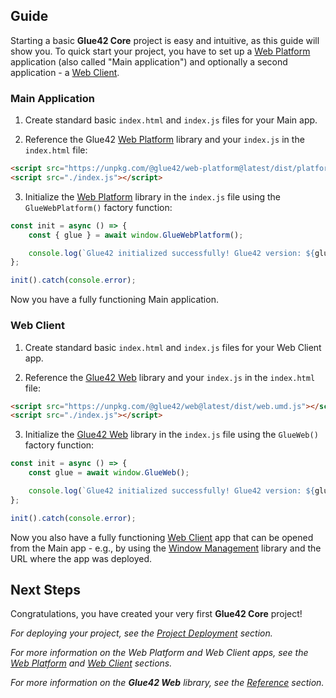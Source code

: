 ## Guide

Starting a basic **Glue42 Core** project is easy and intuitive, as this guide will show you. To quick start your project, you have to set up a [Web Platform](../../developers/core-concepts/web-platform/overview/index.html) application (also called "Main application") and optionally a second application - a [Web Client](../../developers/core-concepts/web-client/overview/index.html).

### Main Application

1. Create standard basic `index.html` and `index.js` files for your Main app.

2. Reference the Glue42 [Web Platform](https://www.npmjs.com/package/@glue42/web-platform) library and your `index.js` in the `index.html` file:

```html
<script src="https://unpkg.com/@glue42/web-platform@latest/dist/platform.web.umd.js"></script>
<script src="./index.js"></script>
```

3. Initialize the [Web Platform](https://www.npmjs.com/package/@glue42/web-platform) library in the `index.js` file using the `GlueWebPlatform()` factory function:

```javascript
const init = async () => {
    const { glue } = await window.GlueWebPlatform();

    console.log(`Glue42 initialized successfully! Glue42 version: ${glue.version}`);
};

init().catch(console.error);
```

Now you have a fully functioning Main application.

### Web Client

1. Create standard basic `index.html` and `index.js` files for your Web Client app.

2. Reference the [Glue42 Web](https://www.npmjs.com/package/@glue42/web) library and your `index.js` in the `index.html` file:

```html
<script src="https://unpkg.com/@glue42/web@latest/dist/web.umd.js"></script>
<script src="./index.js"></script>
```

3. Initialize the [Glue42 Web](https://www.npmjs.com/package/@glue42/web) library in the `index.js` file using the `GlueWeb()` factory function:

```javascript
const init = async () => {
    const glue = await window.GlueWeb();

    console.log(`Glue42 initialized successfully! Glue42 version: ${glue.version}`);
};

init().catch(console.error);
```

Now you also have a fully functioning [Web Client](../../developers/core-concepts/web-client/overview/index.html) app that can be opened from the Main app - e.g., by using the [Window Management](../../capabilities/windows/window-management/index.html) library and the URL where the app was deployed.

## Next Steps

Congratulations, you have created your very first **Glue42 Core** project! 

*For deploying your project, see the [Project Deployment](../project-deployment/index.html) section.*

*For more information on the Web Platform and Web Client apps, see the [Web Platform](../../developers/core-concepts/web-platform/overview/index.html) and [Web Client](../../developers/core-concepts/web-client/overview/index.html) sections.*

*For more information on the **Glue42 Web** library, see the [Reference](../../../reference/core/latest/glue42%20web/index.html) section.*